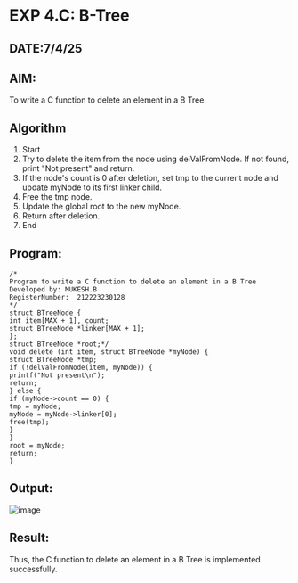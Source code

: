 # EXP 4.C: B-Tree
## DATE:7/4/25
## AIM:
To write a C function to delete an element in a B Tree.
## Algorithm
1. Start 
2. Try to delete the item from the node using delValFromNode. If not found, print "Not 
present" and return. 
3. If the node's count is 0 after deletion, set tmp to the current node and update myNode to its 
first linker child. 
4. Free the tmp node. 
5. Update the global root to the new myNode. 
6. Return after deletion. 
7. End

## Program:
```
/*
Program to write a C function to delete an element in a B Tree
Developed by: MUKESH.B 
RegisterNumber:  212223230128
*/
struct BTreeNode { 
int item[MAX + 1], count; 
struct BTreeNode *linker[MAX + 1]; 
}; 
struct BTreeNode *root;*/ 
void delete (int item, struct BTreeNode *myNode) { 
struct BTreeNode *tmp; 
if (!delValFromNode(item, myNode)) { 
printf("Not present\n"); 
return; 
} else { 
if (myNode->count == 0) { 
tmp = myNode; 
myNode = myNode->linker[0]; 
free(tmp); 
} 
} 
root = myNode; 
return; 
} 

```

## Output:
![image](https://github.com/user-attachments/assets/18e1ffdc-9263-4e5d-aced-db107e9d59c4)




## Result:

Thus, the C function to delete an element in a B Tree is implemented successfully.

